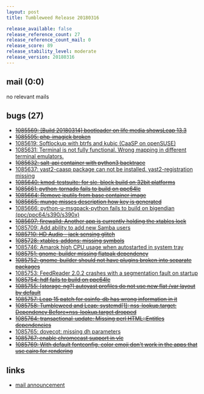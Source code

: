 ```yaml
---
layout: post
title: Tumbleweed Release 20180316

release_available: false
release_reference_count: 27
release_reference_count_mail: 0
release_score: 89
release_stability_level: moderate
release_version: 20180316
---
```


## mail (0:0)

no relevant mails

## bugs (27)

<!--more-->

- ~~[1085569: \[Build 20180314\] bootloader on life media showsLeap 13.3](https://bugzilla.opensuse.org/show_bug.cgi?id=1085569)~~
- ~~[1085595: php-imagick broken](https://bugzilla.opensuse.org/show_bug.cgi?id=1085595)~~
- [1085619: Softlockup with btrfs and kubic (CaaSP on openSUSE)](https://bugzilla.opensuse.org/show_bug.cgi?id=1085619)
- [1085631: Terminal is not fully functional. Wrong mapping in different terminal emulators.](https://bugzilla.opensuse.org/show_bug.cgi?id=1085631)
- ~~[1085632: salt-api container with python3 backtrace](https://bugzilla.opensuse.org/show_bug.cgi?id=1085632)~~
- [1085637: yast2-caasp package can not be installed. yast2-registration missing](https://bugzilla.opensuse.org/show_bug.cgi?id=1085637)
- ~~[1085640: kmod-testsuite: for sle, block build on 32bit platforms](https://bugzilla.opensuse.org/show_bug.cgi?id=1085640)~~
- ~~[1085661: python-tornado fails to build on ppc64le](https://bugzilla.opensuse.org/show_bug.cgi?id=1085661)~~
- ~~[1085664: Remove iputils from base container image](https://bugzilla.opensuse.org/show_bug.cgi?id=1085664)~~
- ~~[1085665: munge misses description how key is generated](https://bugzilla.opensuse.org/show_bug.cgi?id=1085665)~~
- [1085666: python-u-msgpack-python fails to build on bigendian (ppc/ppc64/s390/s390x)](https://bugzilla.opensuse.org/show_bug.cgi?id=1085666)
- ~~[1085697: firewalld: Another app is currently holding the xtables lock](https://bugzilla.opensuse.org/show_bug.cgi?id=1085697)~~
- [1085709: Add ability to add new Samba users](https://bugzilla.opensuse.org/show_bug.cgi?id=1085709)
- ~~[1085710: HD Audio - jack sensing glitch](https://bugzilla.opensuse.org/show_bug.cgi?id=1085710)~~
- ~~[1085728: xtables-addons: missing symbols](https://bugzilla.opensuse.org/show_bug.cgi?id=1085728)~~
- [1085746: Amarok high CPU usage when autostarted in system tray](https://bugzilla.opensuse.org/show_bug.cgi?id=1085746)
- ~~[1085751: gnome-builder missing flatpak dependency](https://bugzilla.opensuse.org/show_bug.cgi?id=1085751)~~
- ~~[1085752: gnome-builder should not have plugins broken into separate packages](https://bugzilla.opensuse.org/show_bug.cgi?id=1085752)~~
- [1085753: FeedReader 2.0.2 crashes with a segmentation fault on startup](https://bugzilla.opensuse.org/show_bug.cgi?id=1085753)
- ~~[1085754: hdf fails to build on ppc64le](https://bugzilla.opensuse.org/show_bug.cgi?id=1085754)~~
- ~~[1085755: \[storage-ng?\] autoyast profiles do not use new flat /var layout by default](https://bugzilla.opensuse.org/show_bug.cgi?id=1085755)~~
- ~~[1085757: Leap 15 patch for osinfo-db has wrong information in it](https://bugzilla.opensuse.org/show_bug.cgi?id=1085757)~~
- ~~[1085758: Tumbleweed and Leap: systemd\[1\]: nss-lookup.target: Dependency Before=nss-lookup.target dropped](https://bugzilla.opensuse.org/show_bug.cgi?id=1085758)~~
- ~~[1085764: transactional-update: Missing perl HTML::Entitles dependencies](https://bugzilla.opensuse.org/show_bug.cgi?id=1085764)~~
- [1085765: dovecot: missing dh parameters](https://bugzilla.opensuse.org/show_bug.cgi?id=1085765)
- ~~[1085767: enable chromecast support in vlc](https://bugzilla.opensuse.org/show_bug.cgi?id=1085767)~~
- ~~[1085769: With default fontconfig, color emoji don't work in the apps that use cairo for rendering](https://bugzilla.opensuse.org/show_bug.cgi?id=1085769)~~



## links

- [mail announcement](https://lists.opensuse.org/opensuse-factory/2018-03/msg00491.html)
